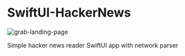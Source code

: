 # SwiftUI-HackerNews

![grab-landing-page](https://github.com/izombieprod/SwiftUI-HackerNews/blob/main/hackernews-preview.gif)

Simple hacker news reader SwiftUI app with network parser
